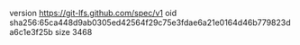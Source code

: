 version https://git-lfs.github.com/spec/v1
oid sha256:65ca448d9ab0305ed42564f29c75e3fdae6a21e0164d46b779823da6c1e3f25b
size 3468
